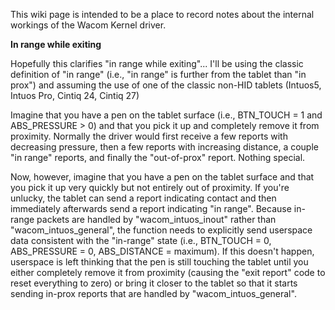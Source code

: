 This wiki page is intended to be a place to record notes about the 
internal workings of the Wacom Kernel driver.

**In range while exiting**

Hopefully this clarifies "in range while exiting"... I'll be using the
classic definition of "in range" (i.e., "in range" is further from the
tablet than "in prox") and assuming the use of one of the classic
non-HID tablets (Intuos5, Intuos Pro, Cintiq 24, Cintiq 27)

Imagine that you have a pen on the tablet surface (i.e., BTN_TOUCH = 1
and ABS_PRESSURE > 0) and that you pick it up and completely remove it
from proximity. Normally the driver would first receive a few reports
with decreasing pressure, then a few reports with increasing distance,
a couple "in range" reports, and finally the "out-of-prox" report.
Nothing special.

Now, however, imagine that you have a pen on the tablet surface and
that you pick it up very quickly but not entirely out of proximity. If
you're unlucky, the tablet can send a report indicating contact and
then immediately afterwards send a report indicating "in range".
Because in-range packets are handled by "wacom_intuos_inout" rather
than "wacom_intuos_general", the function needs to explicitly send
userspace data consistent with the "in-range" state (i.e., BTN_TOUCH =
0, ABS_PRESSURE = 0, ABS_DISTANCE = maximum). If this doesn't happen,
userspace is left thinking that the pen is still touching the tablet
until you either completely remove it from proximity (causing the
"exit report" code to reset everything to zero) or bring it closer to
the tablet so that it starts sending in-prox reports that are handled
by "wacom_intuos_general".
